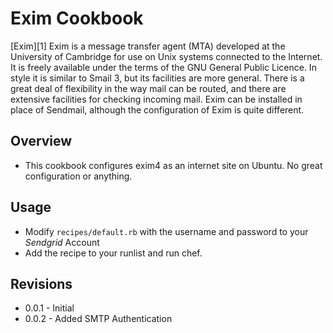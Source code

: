 Exim Cookbook
=========

[Exim][1] Exim is a message transfer agent (MTA) developed at the University of Cambridge for use on Unix systems connected to the Internet. It is freely available under the terms of the GNU General Public Licence. In style it is similar to Smail 3, but its facilities are more general. There is a great deal of flexibility in the way mail can be routed, and there are extensive facilities for checking incoming mail. Exim can be installed in place of Sendmail, although the configuration of Exim is quite different.

Overview
--------

* This cookbook configures exim4 as an internet site on Ubuntu.  No great configuration or anything.

Usage
--------

* Modify `recipes/default.rb` with the username and password to your *Sendgrid* Account 
* Add the recipe to your runlist and run chef.

Revisions
---------

- 0.0.1 - Initial
- 0.0.2 - Added SMTP Authentication
